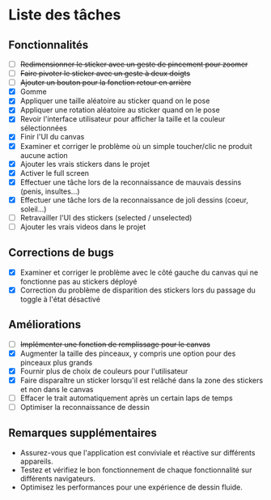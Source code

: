 # Liste des tâches

## Fonctionnalités
- [ ] ~~Redimensionner le sticker avec un geste de pincement pour zoomer~~
- [ ] ~~Faire pivoter le sticker avec un geste à deux doigts~~
- [ ] ~~Ajouter un bouton pour la fonction retour en arrière~~
- [X] Gomme
- [X] Appliquer une taille aléatoire au sticker quand on le pose
- [x] Appliquer une rotation aléatoire au sticker quand on le pose
- [X] Revoir l'interface utilisateur pour afficher la taille et la couleur sélectionnées
- [X] Finir l'UI du canvas
- [X] Examiner et corriger le problème où un simple toucher/clic ne produit aucune action
- [X] Ajouter les vrais stickers dans le projet
- [X] Activer le full screen
- [X] Effectuer une tâche lors de la reconnaissance de mauvais dessins (penis, insultes...)
- [X] Effectuer une tâche lors de la reconnaissance de joli dessins (coeur, soleil...)
- [ ] Retravailler l'UI des stickers (selected / unselected)
- [ ] Ajouter les vrais videos dans le projet

## Corrections de bugs
- [X] Examiner et corriger le problème avec le côté gauche du canvas qui ne fonctionne pas au stickers déployé
- [X] Correction du problème de disparition des stickers lors du passage du toggle à l'état désactivé

## Améliorations
- [ ] ~~Implémenter une fonction de remplissage pour le canvas~~
- [X] Augmenter la taille des pinceaux, y compris une option pour des pinceaux plus grands
- [X] Fournir plus de choix de couleurs pour l'utilisateur
- [X] Faire disparaître un sticker lorsqu'il est relâché dans la zone des stickers et non dans le canvas
- [ ] Effacer le trait automatiquement après un certain laps de temps
- [ ] Optimiser la reconnaissance de dessin

## Remarques supplémentaires
- Assurez-vous que l'application est conviviale et réactive sur différents appareils.
- Testez et vérifiez le bon fonctionnement de chaque fonctionnalité sur différents navigateurs.
- Optimisez les performances pour une expérience de dessin fluide.
